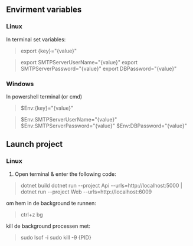 ## Envirment variables
### Linux
In terminal set variables:
> export {key}="{value}"

> export SMTPServerUserName="{value}"
> export SMTPServerPassword="{value}"
> export DBPassword="{value}"

### Windows
In powershell terminal (or cmd)
> $Env:{key}="{value}"

> $Env:SMTPServerUserName="{value}"
> $Env:SMTPServerPassword="{value}"
> $Env:DBPassword="{value}"


## Launch project
### Linux
1. Open terminal & enter the following code:
> dotnet build
> dotnet run --project Api --urls=http://localhost:5000 | dotnet run --project Web --urls=http://localhost:6009

om hem in de background te runnen:
> ctrl+z
> bg

kill de background processen met:
> sudo lsof -i
> sudo kill -9 {PID}